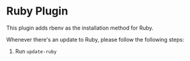 # Ruby Plugin

This plugin adds rbenv as the installation method for Ruby.

Whenever there's an update to Ruby, please follow the following steps:

1. Run `update-ruby`
